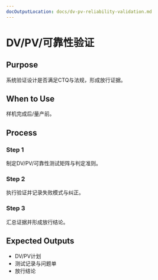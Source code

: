 ```yaml
---
docOutputLocation: docs/dv-pv-reliability-validation.md
---
```


# DV/PV/可靠性验证

## Purpose

系统验证设计是否满足CTQ与法规，形成放行证据。

## When to Use

样机完成后/量产前。

## Process

### Step 1

制定DV/PV/可靠性测试矩阵与判定准则。

### Step 2

执行验证并记录失败模式与纠正。

### Step 3

汇总证据并形成放行结论。

## Expected Outputs

- DV/PV计划
- 测试记录与问题单
- 放行结论
